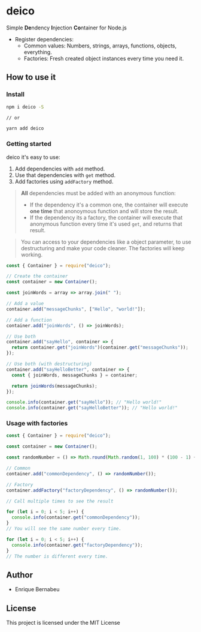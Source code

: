 # deico

Simple **De**ndency **I**njection **Co**ntainer for Node.js

- Register dependencies:
  - Common values: Numbers, strings, arrays, functions, objects, everything.
  - Factories: Fresh created object instances every time you need it.

## How to use it

### Install

```bash
npm i deico -S

// or

yarn add deico
```

### Getting started

deico it's easy to use:

1. Add dependencies with `add` method.
2. Use that dependencies with `get` method.
3. Add factories using `addFactory` method.

> **All** dependencies must be added with an anonymous function:
>
> - If the dependency it's a common one, the container will execute **one time** that anonoymous function and will store the result.
> - If the dependency its a factory, the container will execute that anonymous function every time it's used `get`, and returns that result.

> You can access to your dependencies like a object parameter, to use destructuring and make your code cleaner. The factories will keep working.

```js
const { Container } = require("deico");

// Create the container
const container = new Container();

const joinWords = array => array.join(" ");

// Add a value
container.add("messageChunks", ["Hello", "world!"]);

// Add a function
container.add("joinWords", () => joinWords);

// Use both
container.add("sayHello", container => {
  return container.get("joinWords")(container.get("messageChunks"));
});

// Use both (with destructuring)
container.add("sayHelloBetter", container => {
  const { joinWords, messageChunks } = container;

  return joinWords(messageChunks);
});

console.info(container.get("sayHello")); // "Hello world!"
console.info(container.get("sayHelloBetter")); // "Hello world!"
```

### Usage with factories

```js
const { Container } = require("deico");

const container = new Container();

const randomNumber = () => Math.round(Math.random(1, 100) * (100 - 1) + 1);

// Common
container.add("commonDependency", () => randomNumber());

// Factory
container.addFactory("factoryDependency", () => randomNumber());

// Call multiple times to see the result

for (let i = 0; i < 5; i++) {
  console.info(container.get("commonDependency"));
}
// You will see the same number every time.

for (let i = 0; i < 5; i++) {
  console.info(container.get("factoryDependency"));
}
// The number is different every time.
```

## Author

- Enrique Bernabeu

## License

This project is licensed under the MIT License
